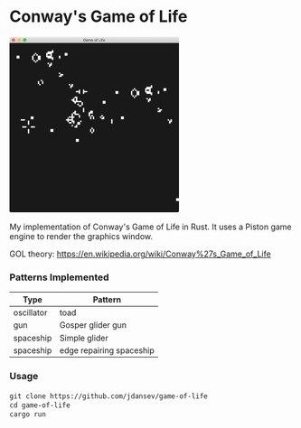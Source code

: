 # Conway's Game of Life

<p align="left">
  <img src="./demo.png" width="300" >
</p>

My implementation of Conway's Game of Life in Rust. It uses a Piston game engine to render the graphics window.

GOL theory: https://en.wikipedia.org/wiki/Conway%27s_Game_of_Life

### Patterns Implemented  
Type | Pattern
---- | -------
oscillator | toad
gun | Gosper glider gun
spaceship | Simple glider
spaceship | edge repairing spaceship

### Usage
```
git clone https://github.com/jdansev/game-of-life
cd game-of-life
cargo run
```
